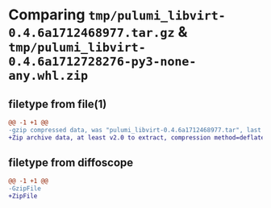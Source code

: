 # Comparing `tmp/pulumi_libvirt-0.4.6a1712468977.tar.gz` & `tmp/pulumi_libvirt-0.4.6a1712728276-py3-none-any.whl.zip`

## filetype from file(1)

```diff
@@ -1 +1 @@
-gzip compressed data, was "pulumi_libvirt-0.4.6a1712468977.tar", last modified: Sun Apr  7 05:52:33 2024, max compression
+Zip archive data, at least v2.0 to extract, compression method=deflate
```

## filetype from diffoscope

```diff
@@ -1 +1 @@
-GzipFile
+ZipFile
```

